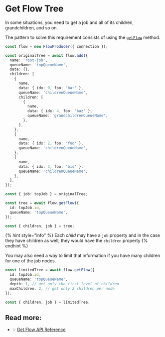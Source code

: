 # Get Flow Tree

In some situations, you need to get a job and all of its children, grandchildren, and so on.

The pattern to solve this requirement consists of using the [`getFlow`](https://api.docs.bullmq.io/classes/v4.FlowProducer.html#getFlow) method.

```typescript
const flow = new FlowProducer({ connection });

const originalTree = await flow.add({
  name: 'root-job',
  queueName: 'topQueueName',
  data: {},
  children: [
    {
      name,
      data: { idx: 0, foo: 'bar' },
      queueName: 'childrenQueueName',
      children: [
        {
          name,
          data: { idx: 4, foo: 'baz' },
          queueName: 'grandchildrenQueueName',
        },
      ],
    },
    {
      name,
      data: { idx: 2, foo: 'foo' },
      queueName: 'childrenQueueName',
    },
    {
      name,
      data: { idx: 3, foo: 'bis' },
      queueName: 'childrenQueueName',
    },
  ],
});

const { job: topJob } = originalTree;

const tree = await flow.getFlow({
  id: topJob.id,
  queueName: 'topQueueName',
});

const { children, job } = tree;
```

{% hint style="info" %}
Each _child_ may have a `job` property and in the case they have children as well, they would have the `children` property
{% endhint %}

You may also need a way to limit that information if you have many children for one of the job nodes.

```typescript
const limitedTree = await flow.getFlow({
  id: topJob.id,
  queueName: 'topQueueName',
  depth: 1, // get only the first level of children
  maxChildren: 2, // get only 2 children per node
});

const { children, job } = limitedTree;
```

## Read more:

- 💡 [Get Flow API Reference](https://api.docs.bullmq.io/classes/FlowProducer.html#getFlow)
